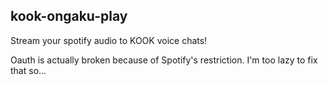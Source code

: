 ## kook-ongaku-play

Stream your spotify audio to KOOK voice chats!

Oauth is actually broken because of Spotify's restriction. I'm too lazy to fix that so...